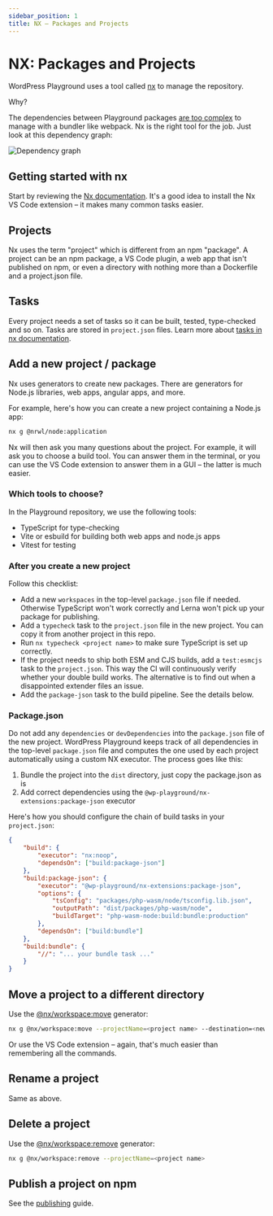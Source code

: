 ```yaml
---
sidebar_position: 1
title: NX – Packages and Projects
---
```


# NX: Packages and Projects

WordPress Playground uses a tool called [nx](https://nx.dev/) to manage the repository.

Why?

The dependencies between Playground packages [are too complex](https://github.com/WordPress/wordpress-playground/pull/151) to manage with a bundler like webpack. Nx is the right tool for the job. Just look at this dependency graph:

![Dependency graph](@site/static/img/dependencies.png)

## Getting started with nx

Start by reviewing the [Nx documentation](https://nx.dev/getting-started/intro). It's a good idea to install the Nx VS Code extension – it makes many common tasks easier.

## Projects

Nx uses the term "project" which is different from an npm "package". A project can be an npm package, a VS Code plugin, a web app that isn't published on npm, or even a directory with nothing more than a Dockerfile and a project.json file.

## Tasks

Every project needs a set of tasks so it can be built, tested, type-checked and so on. Tasks are stored in `project.json` files. Learn more about [tasks in nx documentation](https://nx.dev/core-features/run-tasks).

## Add a new project / package

Nx uses generators to create new packages. There are generators for Node.js libraries, web apps, angular apps, and more.

For example, here's how you can create a new project containing a Node.js app:

```bash
nx g @nrwl/node:application
```

Nx will then ask you many questions about the project. For example, it will ask you to choose a build tool. You can answer them in the terminal, or you can use the VS Code extension to answer them in a GUI – the latter is much easier.

### Which tools to choose?

In the Playground repository, we use the following tools:

-   TypeScript for type-checking
-   Vite or esbuild for building both web apps and node.js apps
-   Vitest for testing

### After you create a new project

Follow this checklist:

-   Add a new `workspaces` in the top-level `package.json` file if needed. Otherwise TypeScript won't work correctly and Lerna won't pick up your package for publishing.
-   Add a `typecheck` task to the `project.json` file in the new project. You can copy it from another project in this repo.
-   Run `nx typecheck <project name>` to make sure TypeScript is set up correctly.
-   If the project needs to ship both ESM and CJS builds, add a `test:esmcjs` task to the `project.json`. This way the CI will continuously verify whether your double build works. The alternative is to find out when a disappointed extender files an issue.
-   Add the `package-json` task to the build pipeline. See the details below.

### Package.json

Do not add any `dependencies` or `devDependencies` into the `package.json` file of the new project. WordPress Playground keeps track of all dependencies in the top-level `package.json` file and computes the one used by each project automatically using a custom NX executor. The process goes like this:

1. Bundle the project into the `dist` directory, just copy the package.json as is
2. Add correct dependencies using the `@wp-playground/nx-extensions:package-json` executor

Here's how you should configure the chain of build tasks in your `project.json`:

```json
{
	"build": {
		"executor": "nx:noop",
		"dependsOn": ["build:package-json"]
	},
	"build:package-json": {
		"executor": "@wp-playground/nx-extensions:package-json",
		"options": {
			"tsConfig": "packages/php-wasm/node/tsconfig.lib.json",
			"outputPath": "dist/packages/php-wasm/node",
			"buildTarget": "php-wasm-node:build:bundle:production"
		},
		"dependsOn": ["build:bundle"]
	},
	"build:bundle": {
		"//": "... your bundle task ..."
	}
}
```

## Move a project to a different directory

Use the [@nx/workspace:move](https://nx.dev/packages/workspace/generators/move) generator:

```bash
nx g @nx/workspace:move --projectName=<project name> --destination=<new directory>
```

Or use the VS Code extension – again, that's much easier than remembering all the commands.

## Rename a project

Same as above.

## Delete a project

Use the [@nx/workspace:remove](https://nx.dev/packages/workspace/generators/remove) generator:

```bash
nx g @nx/workspace:remove --projectName=<project name>
```

## Publish a project on npm

See the [publishing](./06-publishing.md) guide.
